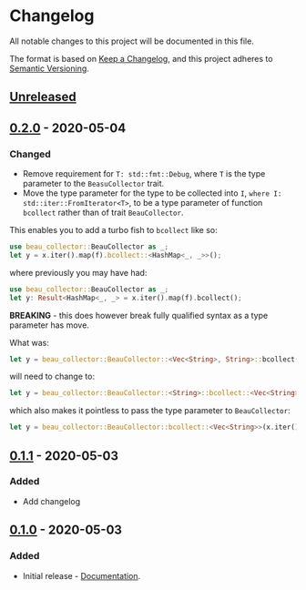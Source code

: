 # Changelog
All notable changes to this project will be documented in this file.

The format is based on [Keep a Changelog](https://keepachangelog.com/en/1.0.0/),
and this project adheres to [Semantic Versioning](https://semver.org/spec/v2.0.0.html).

## [Unreleased]

## [0.2.0] - 2020-05-04
### Changed
- Remove requirement for `T: std::fmt::Debug`, where `T` is the type parameter
  to the `BeasuCollector` trait.
- Move the type parameter for the type to be collected into `I`,
  `where I: std::iter::FromIterator<T>`, to be a type parameter of function
  `bcollect` rather than of trait `BeauCollector`.

This enables you to add a turbo fish to `bcollect` like so:

```rust
use beau_collector::BeauCollector as _;
let y = x.iter().map(f).bcollect::<HashMap<_, _>>();
```

where previously you may have had:

```rust
use beau_collector::BeauCollector as _;
let y: Result<HashMap<_, _> = x.iter().map(f).bcollect();
```

**BREAKING** - this does however break fully qualified syntax as a type parameter has move.

What was:

```rust
let y = beau_collector::BeauCollector::<Vec<String>, String>::bcollect(x.iter().map(f));
```

will need to change to:

```rust
let y = beau_collector::BeauCollector::<String>::bcollect::<Vec<String>>(x.iter().map(f));
```

which also makes it pointless to pass the type parameter to `BeauCollector`:

```rust
let y = beau_collector::BeauCollector::bcollect::<Vec<String>>(x.iter().map(f));
```

## [0.1.1] - 2020-05-03
### Added
- Add changelog

## [0.1.0] - 2020-05-03
### Added
- Initial release - [Documentation](https://docs.rs/beau_collector/0.1.0/beau_collector/).

[Unreleased]: https://github.com/olivierlacan/keep-a-changelog/compare/0.2.0...HEAD
[0.2.0]: https://github.com/olivierlacan/keep-a-changelog/compare/v0.1.1...v0.2.0
[0.1.1]: https://github.com/olivierlacan/keep-a-changelog/compare/v0.1.0...v0.1.1
[0.1.0]: https://github.com/olivierlacan/keep-a-changelog/releases/tag/0.1.0


